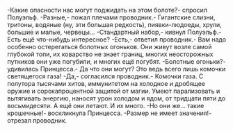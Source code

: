   -Какие опасности нас могут поджидать на этом болоте?- спросил Полуэльф.
-Разные,- пожал плечами проводник.- Гигантские слизни, тритоны, водяные (ну, эти большая редкость), пиявки-людоеды, хрули, большие и малые, червецы...
-Стандартный набор,- кивнул Полуэльф.- Есть ещё что-нибудь интересное?
-Есть,- ответил проводник.- Вам надо особенно остерегаться болотных огоньков. Они живут возле самой глубокой топи, их коварство не знает границ, многих неосторожных путников они уже погубили, и многих ещё погубят.
-Болотные огоньки?- удивилась Принцесса.- Да что они могут? Это ведь всего лишь комочки светящегося газа!
-Да,- согласился проводник.- Комочки газа. С полутора тысячами хитов, иммунитетом на холодное и дробящее оружие и сорокапроцентной защитой от магии. Умеют парализовать и вытягивать энергию, наносят урон холодом и ядом, от тридцати пяти до восьмидесяти. А ещё они летают. И их много.
-Но они же... такие крошечные!- воскликнула Принцесса.
-Размер не имеет значения!- отрезал проводник.      